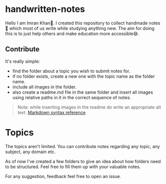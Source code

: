 # handwritten-notes

Hello I am Imran Khan:wave:. I created this repository to collect handmade notes :book: which most of us write while studying anything new. 
The aim for doing this is to just help others and make education more accessible:smile:.

## Contribute

It's really simple:

- find the folder about a topic you wish to submit notes for.
- if no folder exists, create a new one with the topic name as the folder name.
- include all images in the folder. 
- also create a readme.md file in the same folder and insert all images using relative paths 
in it in the correct sequence of notes.

>Note: while inserting images in the readme do write an appropriate alt text. [Markdown syntax reference](https://github.com/adam-p/markdown-here/wiki/Markdown-Cheatsheet)

# Topics

The topics aren't limited. You can contribute notes regarding any topic, any subject, any domain etc.

As of now I've created a few folders to give an idea about how folders need to be structured. Feel free to fill them up with your valuable notes.

For any suggestion, feedback feel free to open an issue.

